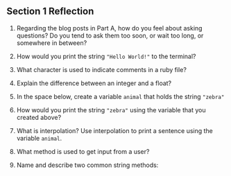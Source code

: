 ## Section 1 Reflection

1. Regarding the blog posts in Part A, how do you feel about asking questions? Do you tend to ask them too soon, or wait too long, or somewhere in between?

2. How would you print the string `"Hello World!"` to the terminal?

3. What character is used to indicate comments in a ruby file?

4. Explain the difference between an integer and a float?

5. In the space below, create a variable `animal` that holds the string `"zebra"`

6. How would you print the string `"zebra"` using the variable that you created above?

7. What is interpolation? Use interpolation to print a sentence using the variable `animal`.

8. What method is used to get input from a user?

9. Name and describe two common string methods:
